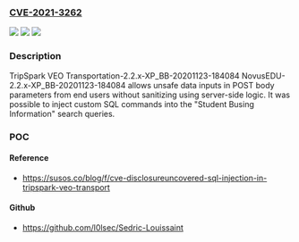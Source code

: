### [CVE-2021-3262](https://cve.mitre.org/cgi-bin/cvename.cgi?name=CVE-2021-3262)
![](https://img.shields.io/static/v1?label=Product&message=n%2Fa&color=blue)
![](https://img.shields.io/static/v1?label=Version&message=n%2Fa&color=blue)
![](https://img.shields.io/static/v1?label=Vulnerability&message=n%2Fa&color=brighgreen)

### Description

TripSpark VEO Transportation-2.2.x-XP_BB-20201123-184084 NovusEDU-2.2.x-XP_BB-20201123-184084 allows unsafe data inputs in POST body parameters from end users without sanitizing using server-side logic. It was possible to inject custom SQL commands into the "Student Busing Information" search queries.

### POC

#### Reference
- https://susos.co/blog/f/cve-disclosureuncovered-sql-injection-in-tripspark-veo-transport

#### Github
- https://github.com/l0lsec/Sedric-Louissaint

